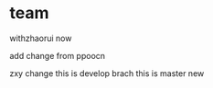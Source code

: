 # team
withzhaorui
now


add change from ppoocn


zxy change
this is develop brach
this is master new
